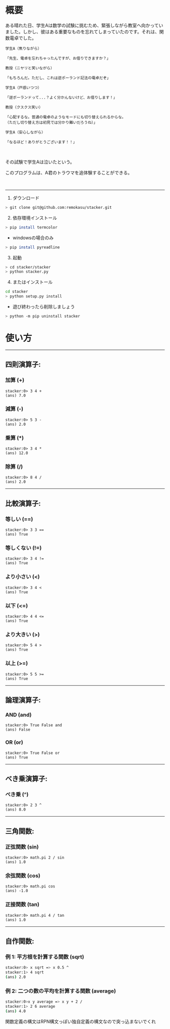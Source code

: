 # 概要

ある晴れた日、学生Aは数学の試験に挑むため、緊張しながら教室へ向かっていました。しかし、彼はある重要なものを忘れてしまっていたのです。それは、関数電卓でした。

`学生A（焦りながら）`
~~~
「先生、電卓を忘れちゃったんですが、お借りできますか？」
~~~

`教授（ニヤリと笑いながら）`
~~~
「もちろんだ。ただし、これは逆ポーランド記法の電卓だぞ」
~~~

`学生A（戸惑いつつ）`
~~~
「逆ポーランドって...？よく分かんないけど、お借りします！」
~~~

`教授（クスクス笑い）`
~~~
「心配するな。普通の電卓のようなモードにも切り替えられるからな。
（ただし切り替え方は初見では分かり難いだろうね）」
~~~

`学生A（安心しながら）`
~~~
「なるほど！ありがとうございます！！」
~~~

<br>

その試験で学生Aは泣いたという。

このプログラムは、A君のトラウマを追体験することができる。

<br>

<hr>

1. ダウンロード
~~~ bash
> git clone git@github.com:remokasu/stacker.git
~~~

2. 依存環境インストール
~~~ bash
> pip install termcolor
~~~
* windowsの場合のみ
~~~ bash
> pip install pyreadline
~~~

3. 起動
~~~ bash
> cd stacker/stacker
> python stacker.py
~~~

4. またはインストール
~~~ bash
cd stacker
> python setup.py install
~~~

* 遊び終わったら削除しましょう
~~~ bash
> python -m pip uninstall stacker
~~~

# 使い方

<hr>

## 四則演算子:
### 加算 (+)
~~~
stacker:0> 3 4 +
(ans) 7.0
~~~

### 減算 (-)
~~~
stacker:0> 5 3 -
(ans) 2.0
~~~

### 乗算 (*)
~~~
stacker:0> 3 4 *
(ans) 12.0
~~~

### 除算 (/)
~~~
stacker:0> 8 4 /
(ans) 2.0
~~~

<hr>

## 比較演算子:
###  等しい (==)
~~~
stacker:0> 3 3 ==
(ans) True
~~~

###  等しくない (!=)
~~~
stacker:0> 3 4 !=
(ans) True
~~~

###  より小さい (<)
~~~
stacker:0> 3 4 <
(ans) True
~~~

###  以下 (<=)
~~~
stacker:0> 4 4 <=
(ans) True
~~~

###  より大きい (>)
~~~
stacker:0> 5 4 >
(ans) True
~~~

###  以上 (>=)
~~~
stacker:0> 5 5 >=
(ans) True
~~~

<hr>

## 論理演算子:
### AND (and)
~~~
stacker:0> True False and
(ans) False
~~~

### OR (or)
~~~
stacker:0> True False or
(ans) True
~~~

<hr>

## べき乗演算子:
### べき乗 (^)
~~~
stacker:0> 2 3 ^
(ans) 8.0
~~~

<hr>

## 三角関数:
### 正弦関数 (sin)
~~~
stacker:0> math.pi 2 / sin
(ans) 1.0
~~~

### 余弦関数 (cos)
~~~
stacker:0> math.pi cos
(ans) -1.0
~~~

### 正接関数 (tan)
~~~
stacker:0> math.pi 4 / tan
(ans) 1.0
~~~

<hr>

## 自作関数:
### 例 1: 平方根を計算する関数 (sqrt)
~~~ bash
stacker:0> x sqrt => x 0.5 ^
stacker:1> 4 sqrt
(ans) 2.0
~~~


### 例 2: 二つの数の平均を計算する関数 (average)
~~~ bash
stacker:0>x y average => x y + 2 /
stacker:1> 2 6 average
(ans) 4.0
~~~



関数定義の構文はRPN構文っぽい独自定義の構文なので突っ込まないでくれ